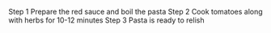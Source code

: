 Step 1 Prepare the red sauce and boil the pasta
Step 2 Cook tomatoes along with herbs for 10-12 minutes
Step 3 Pasta is ready to relish